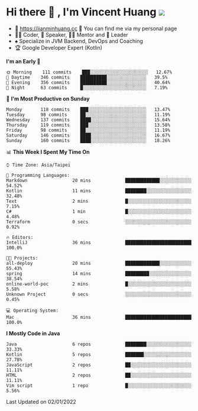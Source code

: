# Hi there 👋 , I'm Vincent Huang ![](https://komarev.com/ghpvc/?username=Jian-Min-Huang)
- 💎 https://jianminhuang.cc 🙋 You can find me via my personal page
- 👨‍💻 Coder, 🎤 Speaker, 👨‍🏫 Mentor and 🚀 Leader
- ♠️ Specialize in JVM Backend, DevOps and Coaching
- 🏆 Google Developer Expert (Kotlin)

<!--START_SECTION:waka-->
**I'm an Early 🐤** 

```text
🌞 Morning    111 commits    ███░░░░░░░░░░░░░░░░░░░░░░   12.67% 
🌆 Daytime    346 commits    ██████████░░░░░░░░░░░░░░░   39.5% 
🌃 Evening    356 commits    ██████████░░░░░░░░░░░░░░░   40.64% 
🌙 Night      63 commits     █░░░░░░░░░░░░░░░░░░░░░░░░   7.19%

```
📅 **I'm Most Productive on Sunday** 

```text
Monday       118 commits    ███░░░░░░░░░░░░░░░░░░░░░░   13.47% 
Tuesday      98 commits     ██░░░░░░░░░░░░░░░░░░░░░░░   11.19% 
Wednesday    137 commits    ████░░░░░░░░░░░░░░░░░░░░░   15.64% 
Thursday     119 commits    ███░░░░░░░░░░░░░░░░░░░░░░   13.58% 
Friday       98 commits     ██░░░░░░░░░░░░░░░░░░░░░░░   11.19% 
Saturday     146 commits    ████░░░░░░░░░░░░░░░░░░░░░   16.67% 
Sunday       160 commits    ████░░░░░░░░░░░░░░░░░░░░░   18.26%

```


📊 **This Week I Spent My Time On** 

```text
⌚︎ Time Zone: Asia/Taipei

💬 Programming Languages: 
Markdown                 20 mins             █████████████░░░░░░░░░░░░   54.52% 
Kotlin                   11 mins             ████████░░░░░░░░░░░░░░░░░   32.48% 
Text                     2 mins              █░░░░░░░░░░░░░░░░░░░░░░░░   7.15% 
C#                       1 min               █░░░░░░░░░░░░░░░░░░░░░░░░   4.48% 
Terraform                0 secs              ░░░░░░░░░░░░░░░░░░░░░░░░░   0.92%

🔥 Editors: 
IntelliJ                 36 mins             █████████████████████████   100.0%

🐱‍💻 Projects: 
all-deploy               20 mins             █████████████░░░░░░░░░░░░   55.43% 
spring                   14 mins             █████████░░░░░░░░░░░░░░░░   38.54% 
online-world-poc         2 mins              █░░░░░░░░░░░░░░░░░░░░░░░░   5.58% 
Unknown Project          0 secs              ░░░░░░░░░░░░░░░░░░░░░░░░░   0.45%

💻 Operating System: 
Mac                      36 mins             █████████████████████████   100.0%

```

**I Mostly Code in Java** 

```text
Java                     6 repos             ████████░░░░░░░░░░░░░░░░░   33.33% 
Kotlin                   5 repos             ███████░░░░░░░░░░░░░░░░░░   27.78% 
JavaScript               2 repos             ██░░░░░░░░░░░░░░░░░░░░░░░   11.11% 
HTML                     2 repos             ██░░░░░░░░░░░░░░░░░░░░░░░   11.11% 
Vim script               1 repo              █░░░░░░░░░░░░░░░░░░░░░░░░   5.56%

```



 Last Updated on 02/01/2022
<!--END_SECTION:waka-->
